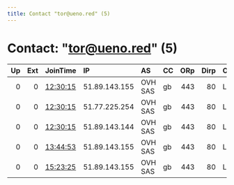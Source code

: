 ```yaml
---
title: Contact "tor@ueno.red" (5)
---
```


# Contact: "tor@ueno.red" (5)

|   Up |   Ext | JoinTime                                                                                            | IP            | AS      | CC   |   ORp |   Dirp | OS    | Version   | Nickname      |   eFamMembers |
|-----:|------:|:----------------------------------------------------------------------------------------------------|:--------------|:--------|:-----|------:|-------:|:------|:----------|:--------------|--------------:|
|    0 |     0 | [12:30:15](https://metrics.torproject.org/rs.html#details/5C0F9D18A34550BD35FE799D38D7ADA4A3409502) | 51.89.143.155 | OVH SAS | gb   |   443 |     80 | Linux | 0.4.0.5   | UenoStation55 |             1 |
|    0 |     0 | [12:30:15](https://metrics.torproject.org/rs.html#details/60DFB1034F5A5B3AEECB4D1AE7F3205460F7FE83) | 51.77.225.254 | OVH SAS | gb   |   443 |     80 | Linux | 0.4.0.5   | UenoStation58 |             1 |
|    0 |     0 | [12:30:15](https://metrics.torproject.org/rs.html#details/D6A1540E624B6E3F4FC5F808992BB961809009CA) | 51.89.143.144 | OVH SAS | gb   |   443 |     80 | Linux | 0.4.0.5   | UenoStation59 |             1 |
|    0 |     0 | [13:44:53](https://metrics.torproject.org/rs.html#details/962F5740C7711B957762B20E575FDB474B770109) | 51.89.143.155 | OVH SAS | gb   |   443 |     80 | Linux | 0.4.0.5   | UenoStation55 |             1 |
|    0 |     0 | [15:23:25](https://metrics.torproject.org/rs.html#details/5FB2167EC566429DE563D2003C9B01EF19DA3C29) | 51.89.143.155 | OVH SAS | gb   |   443 |     80 | Linux | 0.4.0.5   | UenoStation55 |             1 |
